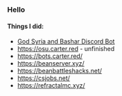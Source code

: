 ### Hello
#### Things I did:
* [God Syria and Bashar Discord Bot](https://github.com/carter-0/GodSyriaAndBashar-Bot)
* https://osu.carter.red - unfinished
* https://bots.carter.red/
* https://beanserver.xyz/
* https://beanbattleshacks.net/
* https://csjobs.net/
* https://refractalmc.xyz/
<!--
**carter-0/carter-0** is a ✨ _special_ ✨ repository because its `README.md` (this file) appears on your GitHub profile.

Here are some ideas to get you started:

- 🔭 I’m currently working on ...
- 🌱 I’m currently learning ...
- 👯 I’m looking to collaborate on ...
- 🤔 I’m looking for help with ...
- 💬 Ask me about ...
- 📫 How to reach me: ...
- 😄 Pronouns: ...
- ⚡ Fun fact: ...
-->

